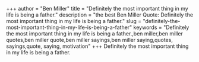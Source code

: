 +++
author = "Ben Miller"
title = "Definitely the most important thing in my life is being a father."
description = "the best Ben Miller Quote: Definitely the most important thing in my life is being a father."
slug = "definitely-the-most-important-thing-in-my-life-is-being-a-father"
keywords = "Definitely the most important thing in my life is being a father.,ben miller,ben miller quotes,ben miller quote,ben miller sayings,ben miller saying,quotes, sayings,quote, saying, motivation"
+++
Definitely the most important thing in my life is being a father.
